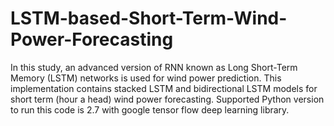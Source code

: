 # LSTM-based-Short-Term-Wind-Power-Forecasting
In this study, an advanced version of RNN known as Long Short-Term Memory (LSTM) networks is used for wind power prediction. This implementation contains stacked LSTM and bidirectional LSTM models for short term (hour a head) wind power forecasting.
Supported Python version to run this code is 2.7 with google tensor flow deep learning library.
